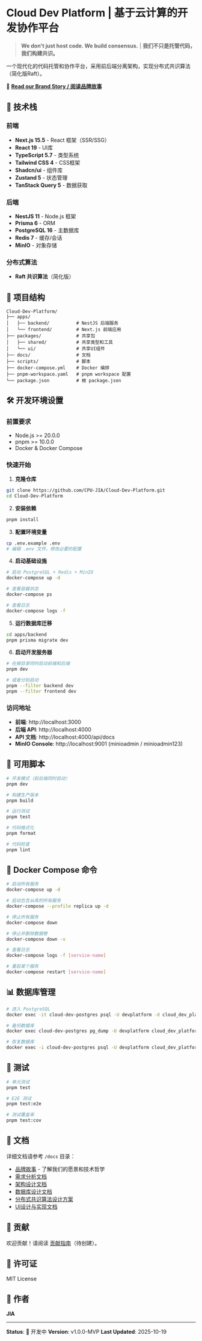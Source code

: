 # Cloud Dev Platform | 基于云计算的开发协作平台

> **We don't just host code. We build consensus.** | **我们不只是托管代码，我们构建共识。**

一个现代化的代码托管和协作平台，采用前后端分离架构，实现分布式共识算法（简化版Raft）。

📖 **[Read our Brand Story / 阅读品牌故事](./docs/品牌故事.md)**

## 🚀 技术栈

### 前端
- **Next.js 15.5** - React 框架（SSR/SSG）
- **React 19** - UI库
- **TypeScript 5.7** - 类型系统
- **Tailwind CSS 4** - CSS框架
- **Shadcn/ui** - 组件库
- **Zustand 5** - 状态管理
- **TanStack Query 5** - 数据获取

### 后端
- **NestJS 11** - Node.js 框架
- **Prisma 6** - ORM
- **PostgreSQL 16** - 主数据库
- **Redis 7** - 缓存/会话
- **MinIO** - 对象存储

### 分布式算法
- **Raft 共识算法**（简化版）

## 📁 项目结构

```
Cloud-Dev-Platform/
├── apps/
│   ├── backend/          # NestJS 后端服务
│   └── frontend/         # Next.js 前端应用
├── packages/             # 共享包
│   ├── shared/           # 共享类型和工具
│   └── ui/               # 共享UI组件
├── docs/                 # 文档
├── scripts/              # 脚本
├── docker-compose.yml    # Docker 编排
├── pnpm-workspace.yaml   # pnpm workspace 配置
└── package.json          # 根 package.json
```

## 🛠️ 开发环境设置

### 前置要求

- Node.js >= 20.0.0
- pnpm >= 10.0.0
- Docker & Docker Compose

### 快速开始

1. **克隆仓库**
```bash
git clone https://github.com/CPU-JIA/Cloud-Dev-Platform.git
cd Cloud-Dev-Platform
```

2. **安装依赖**
```bash
pnpm install
```

3. **配置环境变量**
```bash
cp .env.example .env
# 编辑 .env 文件，修改必要的配置
```

4. **启动基础设施**
```bash
# 启动 PostgreSQL + Redis + MinIO
docker-compose up -d

# 查看容器状态
docker-compose ps

# 查看日志
docker-compose logs -f
```

5. **运行数据库迁移**
```bash
cd apps/backend
pnpm prisma migrate dev
```

6. **启动开发服务器**
```bash
# 在根目录同时启动前端和后端
pnpm dev

# 或者分别启动
pnpm --filter backend dev
pnpm --filter frontend dev
```

### 访问地址

- **前端**: http://localhost:3000
- **后端 API**: http://localhost:4000
- **API 文档**: http://localhost:4000/api/docs
- **MinIO Console**: http://localhost:9001 (minioadmin / minioadmin123)

## 📝 可用脚本

```bash
# 开发模式（前后端同时启动）
pnpm dev

# 构建生产版本
pnpm build

# 运行测试
pnpm test

# 代码格式化
pnpm format

# 代码检查
pnpm lint
```

## 🔧 Docker Compose 命令

```bash
# 启动所有服务
docker-compose up -d

# 启动包含从库的所有服务
docker-compose --profile replica up -d

# 停止所有服务
docker-compose down

# 停止并删除数据卷
docker-compose down -v

# 查看日志
docker-compose logs -f [service-name]

# 重启某个服务
docker-compose restart [service-name]
```

## 📊 数据库管理

```bash
# 进入 PostgreSQL
docker exec -it cloud-dev-postgres psql -U devplatform -d cloud_dev_platform

# 备份数据库
docker exec cloud-dev-postgres pg_dump -U devplatform cloud_dev_platform > backup.sql

# 恢复数据库
docker exec -i cloud-dev-postgres psql -U devplatform cloud_dev_platform < backup.sql
```

## 🧪 测试

```bash
# 单元测试
pnpm test

# E2E 测试
pnpm test:e2e

# 测试覆盖率
pnpm test:cov
```

## 📖 文档

详细文档请参考 `/docs` 目录：

- [品牌故事](./docs/品牌故事.md) - 了解我们的愿景和技术哲学
- [需求分析文档](./docs/需求分析文档.md)
- [架构设计文档](./docs/架构设计文档.md)
- [数据库设计文档](./docs/数据库设计文档.md)
- [分布式共识算法设计方案](./docs/分布式共识算法设计方案.md)
- [UI设计与实现文档](./docs/UI设计与实现文档.md)

## 🤝 贡献

欢迎贡献！请阅读 [贡献指南](CONTRIBUTING.md)（待创建）。

## 📄 许可证

MIT License

## 👤 作者

**JIA**

---

**Status**: 🚧 开发中
**Version**: v1.0.0-MVP
**Last Updated**: 2025-10-19
